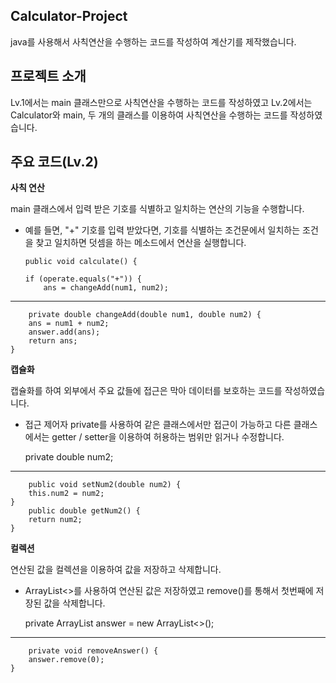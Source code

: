 ## Calculator-Project
java를 사용해서 사칙연산을 수행하는 코드를 작성하여 계산기를 제작했습니다.

## 프로젝트 소개
Lv.1에서는 main 클래스만으로 사칙연산을 수행하는 코드를 작성하였고
Lv.2에서는 Calculator와 main, 두 개의 클래스를 이용하여 사칙연산을 수행하는 코드를 작성하였습니다.

## 주요 코드(Lv.2)
**사칙 연산**

main 클래스에서 입력 받은 기호를 식별하고 일치하는 연산의 기능을 수행합니다.

  * 예를 들면, "+" 기호를 입력 받았다면, 기호를 식별하는 조건문에서 일치하는 조건을 찾고 일치하면 덧셈을 하는 메소드에서 연산을 실행합니다.

        public void calculate() {

        if (operate.equals("+")) {
            ans = changeAdd(num1, num2);

---
      
        private double changeAdd(double num1, double num2) {
        ans = num1 + num2;
        answer.add(ans);
        return ans;
    }

    
**캡슐화**

캡슐화를 하여 외부에서 주요 값들에 접근은 막아 데이터를 보호하는 코드를 작성하였습니다.

  * 접근 제어자 private를 사용하여 같은 클래스에서만 접근이 가능하고 다른 클래스에서는 getter / setter을 이용하여 허용하는 범위만 읽거나 수정합니다.

    private double num2;

---

        public void setNum2(double num2) {
        this.num2 = num2;
    }
        public double getNum2() {
        return num2;
    }

**컬렉션**

연산된 값을 컬렉션을 이용하여 값을 저장하고 삭제합니다.

  * ArrayList<>를 사용하여 연산된 값은 저장하였고 remove()를 통해서 첫번째에 저장된 값을 삭제합니다.

      private ArrayList<Double> answer = new ArrayList<>();

  ---

        private void removeAnswer() {
        answer.remove(0);
    }
